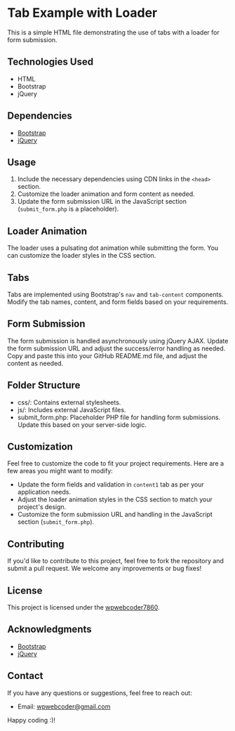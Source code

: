 # Tab Example with Loader

This is a simple HTML file demonstrating the use of tabs with a loader for form submission.

## Technologies Used

- HTML
- Bootstrap
- jQuery

## Dependencies

- [Bootstrap](https://getbootstrap.com/)
- [jQuery](https://jquery.com/)

## Usage

1. Include the necessary dependencies using CDN links in the `<head>` section.
2. Customize the loader animation and form content as needed.
3. Update the form submission URL in the JavaScript section (`submit_form.php` is a placeholder).

## Loader Animation

The loader uses a pulsating dot animation while submitting the form. You can customize the loader styles in the CSS section.

## Tabs

Tabs are implemented using Bootstrap's `nav` and `tab-content` components. Modify the tab names, content, and form fields based on your requirements.

## Form Submission

The form submission is handled asynchronously using jQuery AJAX. Update the form submission URL and adjust the success/error handling as needed.
Copy and paste this into your GitHub README.md file, and adjust the content as needed.
## Folder Structure

- css/: Contains external stylesheets.
- js/: Includes external JavaScript files.
- submit_form.php: Placeholder PHP file for handling form submissions. Update this based on your server-side logic.

## Customization

Feel free to customize the code to fit your project requirements. Here are a few areas you might want to modify:

- Update the form fields and validation in `content1` tab as per your application needs.
- Adjust the loader animation styles in the CSS section to match your project's design.
- Customize the form submission URL and handling in the JavaScript section (`submit_form.php`).

## Contributing

If you'd like to contribute to this project, feel free to fork the repository and submit a pull request. We welcome any improvements or bug fixes!

## License

This project is licensed under the [wpwebcoder7860](LICENSE).

## Acknowledgments

- [Bootstrap](https://getbootstrap.com/)
- [jQuery](https://jquery.com/)

## Contact

If you have any questions or suggestions, feel free to reach out:

- Email: wpwebcoder@gmail.com

Happy coding :)!
